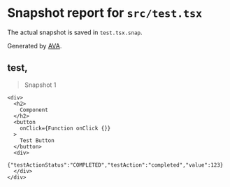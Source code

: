 # Snapshot report for `src/test.tsx`

The actual snapshot is saved in `test.tsx.snap`.

Generated by [AVA](https://ava.li).

## test, 

> Snapshot 1

    <div>
      <h2>
        Component
      </h2>
      <button
        onClick={Function onClick {}}
      >
        Test Button
      </button>
      <div>
        {"testActionStatus":"COMPLETED","testAction":"completed","value":123}
      </div>
    </div>
